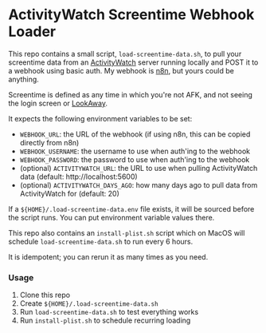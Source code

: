 ActivityWatch Screentime Webhook Loader
========================================
This repo contains a small script, `load-screentime-data.sh`, to pull your screentime data from an [ActivityWatch](https://activitywatch.net/) server running locally and POST it to a webhook using basic auth. My webhook is [n8n](https://n8n.io/), but yours could be anything.

Screentime is defined as any time in which you're not AFK, and not seeing the login screen or [LookAway](https://lookaway.app/).

It expects the following environment variables to be set:

- `WEBHOOK_URL`: the URL of the webhook (if using n8n, this can be copied directly from n8n)
- `WEBHOOK_USERNAME`: the username to use when auth'ing to the webhook
- `WEBHOOK_PASSWORD`: the password to use when auth'ing to the webhook
- (optional) `ACTIVITYWATCH_URL`: the URL to use when pulling ActivityWatch data (default: http://localhost:5600)
- (optional) `ACTIVITYWATCH_DAYS_AGO`: how many days ago to pull data from ActivityWatch for (default: 20)

If a `${HOME}/.load-screentime-data.env` file exists, it will be sourced before the script runs. You can put environment variable values there.

This repo also contains an `install-plist.sh` script which on MacOS will schedule `load-screentime-data.sh` to run every 6 hours.

It is idempotent; you can rerun it as many times as you need.

### Usage
1. Clone this repo 
2. Create `${HOME}/.load-screentime-data.sh`
3. Run `load-screentime-data.sh` to test everything works
3. Run `install-plist.sh` to schedule recurring loading
